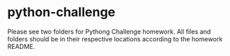 # python-challenge

Please see two folders for Pythong Challenge homework. 
All files and folders should be in their respective locations according to the homework README.
